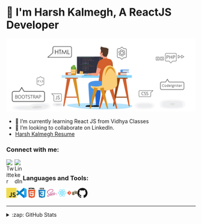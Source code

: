 # 👋 I'm Harsh Kalmegh, A ReactJS Developer 

![](https://github.com/amanjaintkg9509/CRUD-student-opertion-angular11-node-mongo-fastify/blob/main/frontend/src/assets/readme_images/main-qimg-fa7b4bdc3b2f73e749e5c2c646d4ae13.gif)

- 🌱 I’m currently learning React JS from Vidhya Classes
- 💞️ I’m looking to collaborate on LinkedIn.
- [Harsh Kalmegh Resume](https://drive.google.com/file/d/1B9aLVvXKrHRgWT-OKtsWsxohMfdk1Y_r/view?usp=sharing)

<!---
harshkalmegh/harshkalmegh is a ✨ special ✨ repository because its `README.md` (this file) appears on your GitHub profile.
You can click the Preview link to take a look at your changes.
--->
### Connect with me:
[<img align="left" alt="Twitter" width="22px" style="background-color: white;" src="https://cdn.jsdelivr.net/npm/simple-icons@v3/icons/twitter.svg" />][twitter]
[<img align="left" alt="LinkedIn" width="22px" style="background-color: white;" src="https://cdn.jsdelivr.net/npm/simple-icons@v3/icons/linkedin.svg" />][linkedin]

<br />

### Languages and Tools:

<img align="left" alt="JavaScript" width="27px" src="https://raw.githubusercontent.com/github/explore/80688e429a7d4ef2fca1e82350fe8e3517d3494d/topics/javascript/javascript.png" />
<img align="left" alt="Visual Studio Code" width="27px" src="https://raw.githubusercontent.com/github/explore/80688e429a7d4ef2fca1e82350fe8e3517d3494d/topics/visual-studio-code/visual-studio-code.png" />
<img align="left" alt="HTML5" width="27px" src="https://raw.githubusercontent.com/github/explore/80688e429a7d4ef2fca1e82350fe8e3517d3494d/topics/html/html.png" />
<img align="left" alt="CSS3" width="27px" src="https://raw.githubusercontent.com/github/explore/80688e429a7d4ef2fca1e82350fe8e3517d3494d/topics/css/css.png" />
<img align="left" alt="Sass" width="27px" src="https://raw.githubusercontent.com/github/explore/80688e429a7d4ef2fca1e82350fe8e3517d3494d/topics/sass/sass.png" />

<img align="left" alt="React" width="27px" src="https://raw.githubusercontent.com/github/explore/80688e429a7d4ef2fca1e82350fe8e3517d3494d/topics/react/react.png" />
<img align="left" alt="Git" width="27px" src="https://raw.githubusercontent.com/github/explore/80688e429a7d4ef2fca1e82350fe8e3517d3494d/topics/git/git.png" />
<img align="left" alt="GitHub" width="27px" src="https://raw.githubusercontent.com/github/explore/78df643247d429f6cc873026c0622819ad797942/topics/github/github.png" />

<br />
<br />

---

<details>
  <summary>:zap: GitHub Stats</summary>

  <img align="left" alt="akash's GitHub Stats" src="https://github-readme-stats.vercel.app/api?username=amanjaintkg9509&show_icons=true&hide_border=true" />

</details>

[twitter]: https://twitter.com/harsh_kalmegh
[linkedin]: https://www.linkedin.com/in/harshkalmegh/

